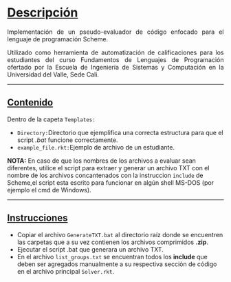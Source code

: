 <div align="justify">

<h1><u> Descripción</u></h1>
<p>Implementación de un pseudo-evaluador de código enfocado para el lenguaje de programación Scheme. </p> 

Utilizado como herramienta de automatización de calificaciones para los estudiantes del curso Fundamentos de Lenguajes de Programación ofertado por la Escuela de Ingeniería de Sistemas y Computación en la Universidad del Valle, Sede Cali.


</div>

---
<h2><u> Contenido</u></h2>

Dentro de la capeta `Templates:`

- `Directory:`Directorio que ejemplifica una correcta estructura para que el script *.bat* funcione correctamente.
- `example_file.rkt:`Ejemplo de archivo de un estudiante.


**NOTA:** En caso de que los nombres de los archivos a evaluar sean diferentes, utilice el script para extraer y generar un archivo TXT con el nombre de los archivos concantenados con la instruccion `include` de Scheme,el script esta escrito para funcionar en algún shell MS-DOS (por ejemplo el cmd de Windows).

---
<h2><u> Instrucciones</u></h2>

* Copiar el archivo `GenerateTXT.bat` al directorio raíz donde se encuentren las carpetas que a su vez contienen los archivos comprimidos **.zip**.
* Ejecutar el script .bat que generara un archivo TXT.
* En el archivo `list_groups.txt` se encuentran todos los **include** que deben ser agregados manualmente a su respectiva sección de código en el archivo principal `Solver.rkt`.



